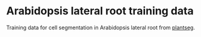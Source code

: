 # Arabidopsis lateral root training data

Training data for cell segmentation in Arabidopsis lateral root from [plantseg](https://github.com/hci-unihd/plant-seg).
